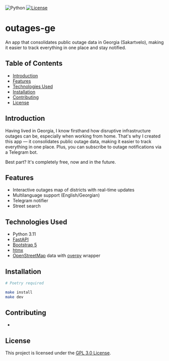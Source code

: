 ![Python](https://img.shields.io/badge/python-v3.11-blue)
[![License](https://img.shields.io/badge/license-GPL%203.0-blue.svg)](LICENSE)

# outages-ge

An app that consolidates public outage data in Georgia (Sakartvelo), making it easier to track everything in one place and stay notified.

## Table of Contents

- [Introduction](#introduction)
- [Features](#features)
- [Technologies Used](#technologies-used)
- [Installation](#installation)
- [Contributing](#contributing)
- [License](#license)

## Introduction

Having lived in Georgia, I know firsthand how disruptive infrastructure outages can be, especially when working from home. That's why I created this app — it consolidates public outage data, making it easier to track everything in one place. Plus, you can subscribe to outage notifications via a Telegram bot.

Best part? It's completely free, now and in the future.

## Features

- Interactive outages map of districts with real-time updates
- Multilanguage support (English/Georgian)
- Telegram notifier
- Street search

## Technologies Used

- Python 3.11
- [FastAPI](https://github.com/tiangolo/fastapi)
- [Bootstrap 5](https://getbootstrap.com/)
- [htmx](https://github.com/bigskysoftware/htmx)
- [OpenStreetMap](https://www.openstreetmap.org/) data with [overpy](https://github.com/DinoTools/python-overpy) wrapper

## Installation

```bash
# Poetry required

make install
make dev
```

## Contributing

-

## License

This project is licensed under the [GPL 3.0 License](LICENSE).
